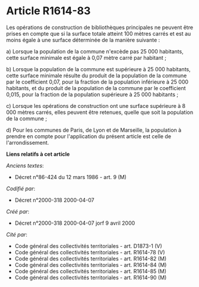 # Article R1614-83

Les opérations de construction de bibliothèques principales ne peuvent être prises en compte que si la surface totale atteint
100 mètres carrés et est au moins égale à une surface déterminée de la manière suivante :

a) Lorsque la population de la commune n'excède pas 25 000 habitants, cette surface minimale est égale à 0,07 mètre carré par
habitant ;

b) Lorsque la population de la commune est supérieure à 25 000 habitants, cette surface minimale résulte du produit de la
population de la commune par le coefficient 0,07, pour la fraction de la population inférieure à 25 000 habitants, et du
produit de la population de la commune par le coefficient 0,015, pour la fraction de la population supérieure à 25 000
habitants ;

c) Lorsque les opérations de construction ont une surface supérieure à 8 000 mètres carrés, elles peuvent être retenues,
quelle que soit la population de la commune ;

d) Pour les communes de Paris, de Lyon et de Marseille, la population à prendre en compte pour l'application du présent
article est celle de l'arrondissement.

**Liens relatifs à cet article**

_Anciens textes_:

  - Décret n°86-424 du 12 mars 1986 - art. 9 (M)

_Codifié par_:

  - Décret n°2000-318 2000-04-07

_Créé par_:

  - Décret n°2000-318 2000-04-07 jorf 9 avril 2000

_Cité par_:

  - Code général des collectivités territoriales - art. D1873-1 (V)
  - Code général des collectivités territoriales - art. R1614-78 (V)
  - Code général des collectivités territoriales - art. R1614-82 (M)
  - Code général des collectivités territoriales - art. R1614-84 (M)
  - Code général des collectivités territoriales - art. R1614-85 (M)
  - Code général des collectivités territoriales - art. R1614-90 (M)
